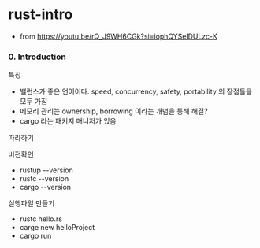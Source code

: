 # rust-intro

- from https://youtu.be/rQ_J9WH6CGk?si=iophQYSelDULzc-K

### 0. Introduction

특징
- 밸런스가 좋은 언어이다. speed, concurrency, safety, portability 의 장점들을 모두 가짐
- 메모리 관리는 ownership, borrowing 이라는 개념을 통해 해결?
- cargo 라는 패키지 매니저가 있음


따라하기

버전확인
- rustup --version
- rustc --version
- cargo --version

실행파일 만들기
- rustc hello.rs
- carge new helloProject
- cargo run

